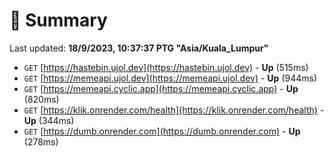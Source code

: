 # 📖 Summary
Last updated: **18/9/2023, 10:37:37 PTG "Asia/Kuala_Lumpur"**

- `GET` [https://hastebin.ujol.dev](https://hastebin.ujol.dev) - **Up** (515ms)
- `GET` [https://memeapi.ujol.dev](https://memeapi.ujol.dev) - **Up** (944ms)
- `GET` [https://memeapi.cyclic.app](https://memeapi.cyclic.app) - **Up** (820ms)
- `GET` [https://klik.onrender.com/health](https://klik.onrender.com/health) - **Up** (344ms)
- `GET` [https://dumb.onrender.com](https://dumb.onrender.com) - **Up** (278ms)
